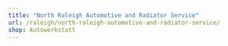 ```yaml
---
title: "North Raleigh Automotive and Radiator Service"
url: /raleigh/north-raleigh-automotive-and-radiator-service/
shop: Autowerkstatt
---
```

